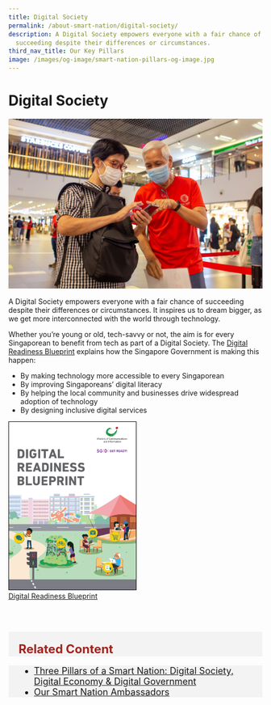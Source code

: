 ```yaml
---
title: Digital Society
permalink: /about-smart-nation/digital-society/
description: A Digital Society empowers everyone with a fair chance of
  succeeding despite their differences or circumstances.
third_nav_title: Our Key Pillars
image: /images/og-image/smart-nation-pillars-og-image.jpg
---
```

# Digital Society
![Digital Society](/images/covid-19/smart-nation-ambassador_tracetogether-01.jpg)

A Digital Society empowers everyone with a fair chance of succeeding despite their differences or circumstances. It inspires us to dream bigger, as we get more interconnected with the world through technology.

Whether you’re young or old, tech-savvy or not, the aim is for every Singaporean to benefit from tech as part of a Digital Society. The <a href="https://www.mci.gov.sg/files/dr%20blueprint.pdf" target="_blank">Digital Readiness Blueprint</a> explains how the Singapore Government is  making this happen:

* By making technology more accessible to every Singaporean
* By improving Singaporeans’ digital literacy
* By helping the local community and businesses drive widespread adoption of technology
* By designing inclusive digital services



<div style="width:50%"> <a href="https://www.mci.gov.sg/files/dr%20blueprint.pdf" target="_blank"><img style="border:1px solid black;" src="/images/abt-smart-nation/digital-readiness-blueprint2.png" alt="Digital Readiness Blueprint">Digital Readiness Blueprint</a></div>

<br><br>

<div class="row" style="font-size:24px; font-weight: 700; color: #a6221c; background-color: #f3f3f3; padding: 20px 0px 0px 20px;"> Related Content</div>

<div class="row" style="font-size:18px ;background-color: #f3f3f3; padding: 0px 25px 0px 20px;">
	<ul>
		<li><a href="/about-smart-nation/pillars-of-smart-nation">Three Pillars of a Smart Nation: Digital Society, Digital Economy &amp; Digital Government</a></li>
			<li><a href="/community/smart-nation-ambassadors">Our Smart Nation Ambassadors</a></li>
	</ul>
</div>